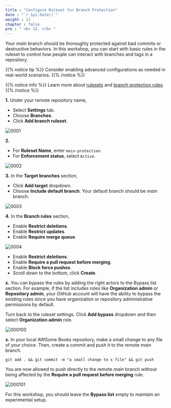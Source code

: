 ```yaml
---
title : "Configure Ruleset for Branch Protection"
date : "`r Sys.Date()`"
weight : 12
chapter : false
pre : " <b> 12. </b> "
---
```


Your *main* branch should be thoroughly protected against bad commits or destructive behaviors. In this workshop, you can start with basic rules in the ruleset to control how people can interact with branches and tags in a repository. 

{{% notice tip %}}
Consider enabling advanced configurations as needed in real-world scenarios.
{{% /notice %}}

{{% notice info %}}
Learn more about [rulesets](https://docs.github.com/en/repositories/configuring-branches-and-merges-in-your-repository/managing-rulesets/about-rulesets) and [branch protection rules](https://docs.github.com/en/repositories/configuring-branches-and-merges-in-your-repository/managing-protected-branches/about-protected-branches).
{{% /notice %}}

**1.** Under your remote repository name,

- Select **Settings** tab.
- Choose **Branches**.
- Click **Add branch ruleset**.

![0001](/images/12/0001.svg?featherlight=false&width=100pc)


**2.** 

- For **Ruleset Name**, enter `main-protection`.
- For **Enforcement status**, select `Active`.

![0002](/images/12/0002.svg?featherlight=false&width=100pc)

**3.** In the **Target branches** section,

- Click **Add target** dropdown.
- Choose **Include default branch**. Your default branch should be *main* branch.

![0003](/images/12/0003.svg?featherlight=false&width=100pc)

**4.** In the **Branch rules** section,

- Enable **Restrict deletions**.
- Enable **Restrict updates**.
- Enable **Require merge queue**.

![0004](/images/12/0004.svg?featherlight=false&width=100pc)

- Enable **Restrict deletions**.
- Enable **Require a pull request before merging**.
- Enable **Block force pushes**.
- Scroll down to the bottom, click **Create**.


**x.** You can bypass the rules by adding the right actors to the Bypass list section. For example, if the list includes roles like **Organization admin** or **Repository admin**, your GitHub account will have the ability to bypass the existing rules since you have organization or repository administrative permissions by default.

Turn back to the ruleset settings. Click **Add bypass** dropdown and then select **Organization admin** role.

![000100](/images/12/000100.svg?featherlight=false&width=100pc)

**x.** In your local AWSome Books repository, make a small change to any file of your choice. Then, create a commit and push it to the remote *main* branch.

```git
git add . && git commit -m "a small change to x file" && git push
```

You are now allowed to push directly to the remote *main* branch without being affected by the **Require a pull request before merging** rule.

![000101](/images/12/000101.svg?featherlight=false&width=100pc)

For this workshop, you should leave the **Bypass list** empty to maintain an experimental setup.
